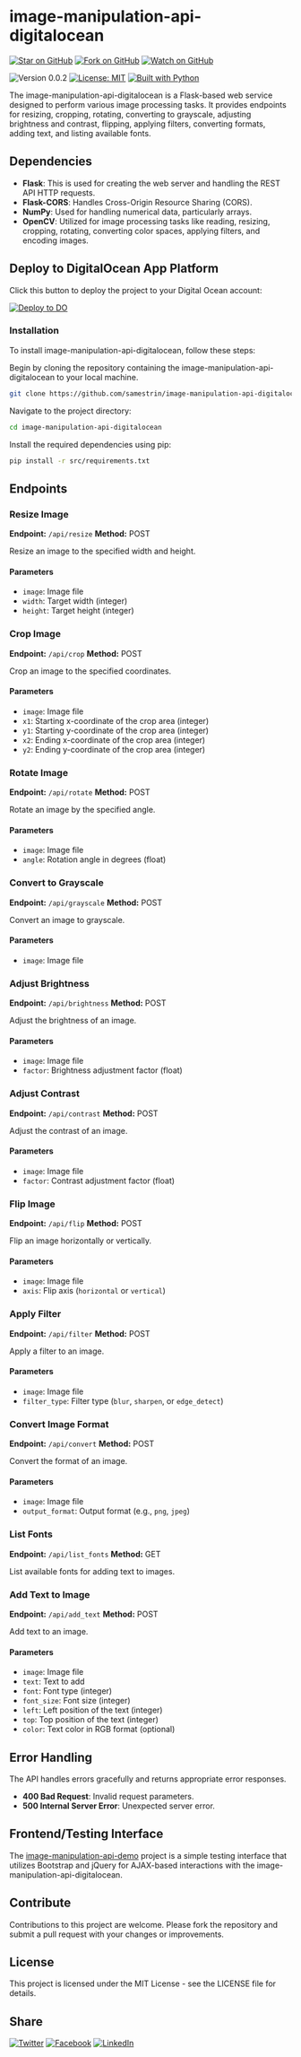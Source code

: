 # image-manipulation-api-digitalocean

[![Star on GitHub](https://img.shields.io/github/stars/samestrin/image-manipulation-api-digitalocean?style=social)](https://github.com/samestrin/image-manipulation-api-digitalocean/stargazers) [![Fork on GitHub](https://img.shields.io/github/forks/samestrin/image-manipulation-api-digitalocean?style=social)](https://github.com/samestrin/image-manipulation-api-digitalocean/network/members) [![Watch on GitHub](https://img.shields.io/github/watchers/samestrin/image-manipulation-api-digitalocean?style=social)](https://github.com/samestrin/image-manipulation-api-digitalocean/watchers)

![Version 0.0.2](https://img.shields.io/badge/Version-0.0.2-blue) [![License: MIT](https://img.shields.io/badge/License-MIT-yellow.svg)](https://opensource.org/licenses/MIT) [![Built with Python](https://img.shields.io/badge/Built%20with-Python-green)](https://www.python.org/)

The image-manipulation-api-digitalocean is a Flask-based web service designed to perform various image processing tasks. It provides endpoints for resizing, cropping, rotating, converting to grayscale, adjusting brightness and contrast, flipping, applying filters, converting formats, adding text, and listing available fonts.

## Dependencies

- **Flask**: This is used for creating the web server and handling the REST API HTTP requests.
- **Flask-CORS**: Handles Cross-Origin Resource Sharing (CORS).
- **NumPy**: Used for handling numerical data, particularly arrays.
- **OpenCV**: Utilized for image processing tasks like reading, resizing, cropping, rotating, converting color spaces, applying filters, and encoding images.

## Deploy to DigitalOcean App Platform

Click this button to deploy the project to your Digital Ocean account:

[![Deploy to DO](https://www.deploytodo.com/do-btn-blue.svg)](https://cloud.digitalocean.com/apps/new?repo=https://github.com/samestrin/image-manipulation-api-digitalocean/tree/main&refcode=2d3f5d7c5fbe)

### Installation

To install image-manipulation-api-digitalocean, follow these steps:

Begin by cloning the repository containing the image-manipulation-api-digitalocean to your local machine.

```bash
git clone https://github.com/samestrin/image-manipulation-api-digitalocean/
```

Navigate to the project directory:

```bash
cd image-manipulation-api-digitalocean
```

Install the required dependencies using pip:

```bash
pip install -r src/requirements.txt
```

## **Endpoints**

### **Resize Image**

**Endpoint:** `/api/resize` **Method:** POST

Resize an image to the specified width and height.

#### **Parameters**

- `image`: Image file
- `width`: Target width (integer)
- `height`: Target height (integer)

### **Crop Image**

**Endpoint:** `/api/crop` **Method:** POST

Crop an image to the specified coordinates.

#### **Parameters**

- `image`: Image file
- `x1`: Starting x-coordinate of the crop area (integer)
- `y1`: Starting y-coordinate of the crop area (integer)
- `x2`: Ending x-coordinate of the crop area (integer)
- `y2`: Ending y-coordinate of the crop area (integer)

### **Rotate Image**

**Endpoint:** `/api/rotate` **Method:** POST

Rotate an image by the specified angle.

#### **Parameters**

- `image`: Image file
- `angle`: Rotation angle in degrees (float)

### **Convert to Grayscale**

**Endpoint:** `/api/grayscale` **Method:** POST

Convert an image to grayscale.

#### **Parameters**

- `image`: Image file

### **Adjust Brightness**

**Endpoint:** `/api/brightness` **Method:** POST

Adjust the brightness of an image.

#### **Parameters**

- `image`: Image file
- `factor`: Brightness adjustment factor (float)

### **Adjust Contrast**

**Endpoint:** `/api/contrast` **Method:** POST

Adjust the contrast of an image.

#### **Parameters**

- `image`: Image file
- `factor`: Contrast adjustment factor (float)

### **Flip Image**

**Endpoint:** `/api/flip` **Method:** POST

Flip an image horizontally or vertically.

#### **Parameters**

- `image`: Image file
- `axis`: Flip axis (`horizontal` or `vertical`)

### **Apply Filter**

**Endpoint:** `/api/filter` **Method:** POST

Apply a filter to an image.

#### **Parameters**

- `image`: Image file
- `filter_type`: Filter type (`blur`, `sharpen`, or `edge_detect`)

### **Convert Image Format**

**Endpoint:** `/api/convert` **Method:** POST

Convert the format of an image.

#### **Parameters**

- `image`: Image file
- `output_format`: Output format (e.g., `png`, `jpeg`)

### **List Fonts**

**Endpoint:** `/api/list_fonts` **Method:** GET

List available fonts for adding text to images.

### **Add Text to Image**

**Endpoint:** `/api/add_text` **Method:** POST

Add text to an image.

#### **Parameters**

- `image`: Image file
- `text`: Text to add
- `font`: Font type (integer)
- `font_size`: Font size (integer)
- `left`: Left position of the text (integer)
- `top`: Top position of the text (integer)
- `color`: Text color in RGB format (optional)

## **Error Handling**

The API handles errors gracefully and returns appropriate error responses.

- **400 Bad Request**: Invalid request parameters.
- **500 Internal Server Error**: Unexpected server error.

## Frontend/Testing Interface

The [image-manipulation-api-demo](https://github.com/samestrin/image-manipulation-api-demo) project is a simple testing interface that utilizes Bootstrap and jQuery for AJAX-based interactions with the image-manipulation-api-digitalocean.

## Contribute

Contributions to this project are welcome. Please fork the repository and submit a pull request with your changes or improvements.

## License

This project is licensed under the MIT License - see the LICENSE file for details.

## Share

[![Twitter](https://img.shields.io/badge/X-Tweet-blue)](https://twitter.com/intent/tweet?text=Check%20out%20this%20awesome%20project!&url=https://github.com/samestrin/image-manipulation-api-digitalocean) [![Facebook](https://img.shields.io/badge/Facebook-Share-blue)](https://www.facebook.com/sharer/sharer.php?u=https://github.com/samestrin/image-manipulation-api-digitalocean) [![LinkedIn](https://img.shields.io/badge/LinkedIn-Share-blue)](https://www.linkedin.com/sharing/share-offsite/?url=https://github.com/samestrin/image-manipulation-api-digitalocean)
